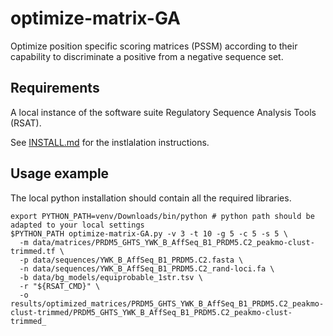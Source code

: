 # optimize-matrix-GA

Optimize position specific scoring matrices (PSSM) according to their capability to discriminate a positive from a
negative sequence set.

## Requirements

A local instance of the software suite Regulatory Sequence Analysis Tools (RSAT).

See [INSTALL.md](INSTALL.md) for the instlalation instructions.

## Usage example

The local python installation should contain all the required libraries.

```
export PYTHON_PATH=venv/Downloads/bin/python # python path should be adapted to your local settings
$PYTHON_PATH optimize-matrix-GA.py -v 3 -t 10 -g 5 -c 5 -s 5 \
  -m data/matrices/PRDM5_GHTS_YWK_B_AffSeq_B1_PRDM5.C2_peakmo-clust-trimmed.tf \
  -p data/sequences/YWK_B_AffSeq_B1_PRDM5.C2.fasta \
  -n data/sequences/YWK_B_AffSeq_B1_PRDM5.C2_rand-loci.fa \
  -b data/bg_models/equiprobable_1str.tsv \
  -r "${RSAT_CMD}" \
  -o results/optimized_matrices/PRDM5_GHTS_YWK_B_AffSeq_B1_PRDM5.C2_peakmo-clust-trimmed/PRDM5_GHTS_YWK_B_AffSeq_B1_PRDM5.C2_peakmo-clust-trimmed_
```
